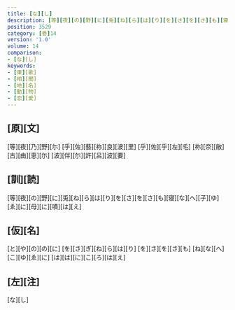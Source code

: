 ```yaml
---
title: [な][し]
description: [等][夜][の][野][に][兎][ね][ら][は][り][を][さ][を][さ][も][寝][な][へ][子][ゆ][ゑ][に][母][に][嘖][は][え]
position: 3529
category: [巻]14
version: '1.0'
volume: 14
comparison:
- [な][し]
keywords:
- [東][歌]
- [相][聞]
- [地][名]
- [動][物]
- [恋][愛]
---
```


## [原][文]

[等][夜][乃][野][尓] [乎][佐][藝][祢][良][波][里] [乎][佐][乎][左][毛] [祢][奈][敝][古][由][恵][尓] [波][伴][尓][許][呂][波][要]

## [訓][読]

[等][夜][の][野][に][兎][ね][ら][は][り][を][さ][を][さ][も][寝][な][へ][子][ゆ][ゑ][に][母][に][嘖][は][え]

## [仮][名]

[と][や][の][の][に] [を][さ][ぎ][ね][ら][は][り] [を][さ][を][さ][も] [ね][な][へ][こ][ゆ][ゑ][に] [は][は][に][こ][ろ][は][え]

## [左][注]

[な][し]
